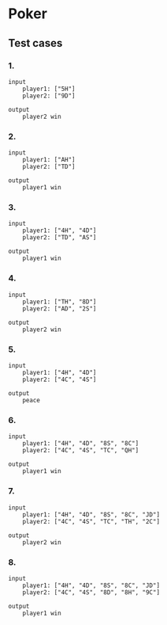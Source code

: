 # Poker

## Test cases

### 1.
```
input
    player1: ["5H"]
    player2: ["9D"]

output
    player2 win

```

### 2.
```
input
    player1: ["AH"]
    player2: ["TD"]

output
    player1 win

```

### 3.
```
input
    player1: ["4H", "4D"]
    player2: ["TD", "AS"]

output
    player1 win

```

### 4.
```
input
    player1: ["TH", "8D"]
    player2: ["AD", "2S"]

output
    player2 win

```

### 5.
```
input
    player1: ["4H", "4D"]
    player2: ["4C", "4S"]

output
    peace

```

### 6.
```
input
    player1: ["4H", "4D", "8S", "8C"]
    player2: ["4C", "4S", "TC", "QH"]

output
    player1 win
```

### 7.
```
input
    player1: ["4H", "4D", "8S", "8C", "JD"]
    player2: ["4C", "4S", "TC", "TH", "2C"]

output
    player2 win
```

### 8.
```
input
    player1: ["4H", "4D", "8S", "8C", "JD"]
    player2: ["4C", "4S", "8D", "8H", "9C"]

output
    player1 win
```